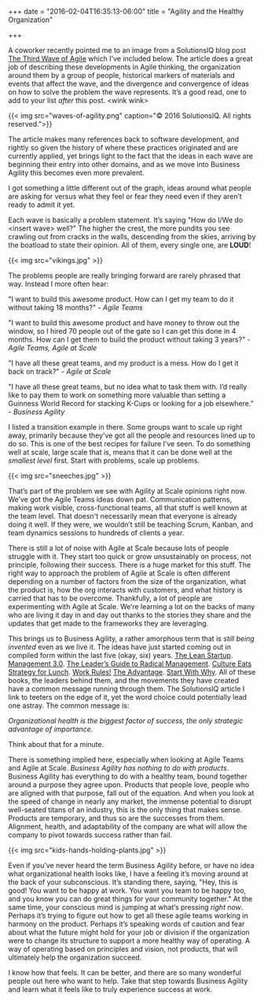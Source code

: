 +++
date = "2016-02-04T16:35:13-06:00"
title = "Agility and the Healthy Organization"

+++

A coworker recently pointed me to an image from a SolutionsIQ blog post [The Third Wave of Agile](http://www.solutionsiq.com/the-third-wave-of-agile/) which I’ve included below.  The article does a great job of describing these developments in Agile thinking, the organization around them by a group of people, historical markers of materials and events that affect the wave, and the divergence and convergence of ideas on how to solve the problem the wave represents.  It’s a good read, one to add to your list _after_ this post. &lt;wink wink>

{{< img src="waves-of-agility.png" caption="© 2016 SolutionsIQ. All rights reserved.">}}

The article makes many references back to software development, and rightly so given the history of where these practices originated and are currently applied, yet brings light to the fact that the ideas in each wave are beginning their entry into other domains, and as we move into Business Agility this becomes even more prevalent.

I got something a little different out of the graph, ideas around what people are asking for versus what they feel or fear they need even if they aren’t ready to admit it yet.

Each wave is basically a problem statement.  It’s saying "How do I/We do &lt;insert wave> well?"  The higher the crest, the more pundits you see crawling out from cracks in the walls, descending from the skies, arriving by the boatload to state their opinion.  All of them, every single one, are **LOUD**!

{{< img src="vikings.jpg" >}}

The problems people are really bringing forward are rarely phrased that way.  Instead I more often hear:

"I want to build this awesome product.  How can I get my team to do it without taking 18 months?" - _Agile Teams_

"I want to build this awesome product and have money to throw out the window, so I hired 70 people out of the gate so I can get this done in 4 months.  How can I get them to build the product without taking 3 years?" - _Agile Teams, Agile at Scale_

"I have all these great teams, and my product is a mess.  How do I get it back on track?" - _Agile at Scale_

"I have all these great teams, but no idea what to task them with.  I’d really like to pay them to work on something more valuable than setting a Guinness World Record for stacking K-Cups or looking for a job elsewhere." - _Business Agility_

I listed a transition example in there.  Some groups want to scale up right away, primarily because they’ve got all the people and resources lined up to do so.  This is one of the best recipes for failure I’ve seen.  To do something well at scale, large scale that is, means that it can be done well at the _smallest level_ first.  Start with problems, scale up problems.

{{< img src="sneeches.jpg" >}}

That’s part of the problem we see with Agility at Scale opinions right now.  We’ve got the Agile Teams ideas down pat.  Communication patterns, making work visible, cross-functional teams, all that stuff is well known at the team level.  That doesn't necessarily mean that everyone is already doing it well.  If they were, we wouldn’t still be teaching Scrum, Kanban, and team dynamics sessions to hundreds of clients a year.

There is still a lot of noise with Agile at Scale because lots of people struggle with it.  They start too quick or grow unsustainably on process, not principle, following their success.  There is a huge market for this stuff.  The right way to approach the problem of Agile at Scale is often different depending on a number of factors from the size of the organization, what the product is, how the org interacts with customers, and what history is carried that has to be overcome.  Thankfully, a lot of people are experimenting with Agile at Scale.  We’re learning a lot on the backs of many who are living it day in and day out thanks to the stories they share and the updates that get made to the frameworks they are leveraging.

This brings us to Business Agility, a rather amorphous term that is _still being invented_ even as we live it.  The ideas have just started coming out in compiled form within the last five (okay, six) years.  [The Lean Startup](http://theleanstartup.com/).  [Management 3.0](https://management30.com/).  [The Leader’s Guide to Radical Management](http://www.amazon.com/The-Leaders-Guide-Radical-Management/dp/0470548681).  [Culture Eats Strategy for Lunch](http://www.amazon.com/Culture-Eats-Strategy-Lunch-Coffman/dp/0615577962).  [Work Rules!](https://www.workrules.net/)  [The Advantage](http://www.tablegroup.com/oh).  [Start With Why](https://www.startwithwhy.com/).  All of these books, the leaders behind them, and the movements they have created have a common message running through them.  The SolutionsIQ article I link to teeters on the edge of it, yet the word choice could potentially lead one astray.  The common message is:

_Organizational health is the biggest factor of success, the only strategic advantage of importance._

Think about that for a minute.

There is something implied here, especially when looking at Agile Teams and Agile at Scale.  _Business Agility has nothing to do with products_.  Business Agility has everything to do with a healthy team, bound together around a purpose they agree upon.  Products that people love, people who are aligned with that purpose, fall out of the equation.  And when you look at the speed of change in nearly any market, the immense potential to disrupt well-seated titans of an industry, this is the only thing that makes sense.  Products are temporary, and thus so are the successes from them.  Alignment, health, and adaptability of the company are what will allow the company to pivot towards success rather than fail.

{{< img src="kids-hands-holding-plants.jpg" >}}

Even if you’ve never heard the term Business Agility before, or have no idea what organizational health looks like, I have a feeling it’s moving around at the back of your subconscious.  It’s standing there, saying, "Hey, this is good!  You want to be happy at work.  You want you team to be happy too, and you know you can do great things for your community together."  At the same time, your conscious mind is jumping at what’s pressing _right now_.  Perhaps it’s trying to figure out how to get all these agile teams working in harmony on the product.  Perhaps it’s speaking words of caution and fear about what the future might hold for your job or division if the organization were to change its structure to support a more healthy way of operating.  A way of operating based on principles and vision, not products, that will ultimately help the organization succeed.

I know how that feels.  It can be better, and there are so many wonderful people out here who want to help.  Take that step towards Business Agility and learn what it feels like to truly experience success at work.
